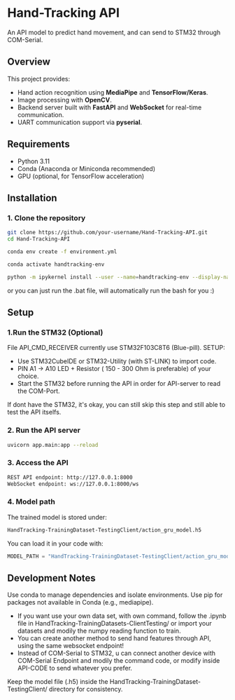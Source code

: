 # Hand-Tracking API
An API model to predict hand movement, and can send to STM32 through COM-Serial.

## Overview
This project provides:
- Hand action recognition using **MediaPipe** and **TensorFlow/Keras**.
- Image processing with **OpenCV**.
- Backend server built with **FastAPI** and **WebSocket** for real-time communication.
- UART communication support via **pyserial**.

## Requirements
- Python 3.11
- Conda (Anaconda or Miniconda recommended)
- GPU (optional, for TensorFlow acceleration)

## Installation

### 1. Clone the repository
```bash
git clone https://github.com/your-username/Hand-Tracking-API.git
cd Hand-Tracking-API

conda env create -f environment.yml

conda activate handtracking-env

python -m ipykernel install --user --name=handtracking-env --display-name "Python (handtracking-env)"
```
 or you can just run the .bat file, will automatically run the bash for you :)

## Setup

### 1.Run the STM32 (Optional)
File API_CMD_RECEIVER currently use STM32F103C8T6 (Blue-pill). SETUP:
- Use STM32CubeIDE or STM32-Utility (with ST-LINK) to import code.
- PIN A1 -> A10 LED + Resistor ( 150 - 300 Ohm is preferable) of your choice.
- Start the STM32 before running the API in order for API-server to read the COM-Port.

If dont have the STM32, it's okay, you can still skip this step and still able to test the API itselfs.

### 2. Run the API server
```bash
uvicorn app.main:app --reload
```

### 3. Access the API
```bash
REST API endpoint: http://127.0.0.1:8000
WebSocket endpoint: ws://127.0.0.1:8000/ws
```

### 4. Model path
The trained model is stored under:

```bash
HandTracking-TrainingDataset-TestingClient/action_gru_model.h5
```

You can load it in your code with:

```python
MODEL_PATH = "HandTracking-TrainingDataset-TestingClient/action_gru_model.h5"
```

## Development Notes
Use conda to manage dependencies and isolate environments.
Use pip for packages not available in Conda (e.g., mediapipe).

- If you want use your own data set, with own command, follow the .ipynb file in HandTracking-TrainingDatasets-ClientTesting/ or import your datasets and modily the numpy reading function to train.
- You can create another method to send hand features through API, using the same websocket endpoint!
- Instead of COM-Serial to STM32, u can connect another device with COM-Serial Endpoint and modily the command code, or modify inside API-CODE to send whatever you prefer.

Keep the model file (.h5) inside the HandTracking-TrainingDataset-TestingClient/ directory for consistency.
